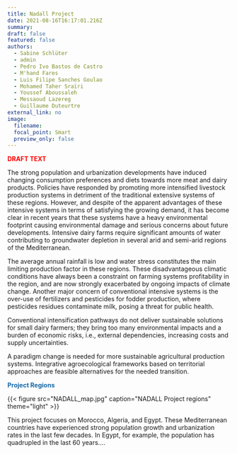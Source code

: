 ```yaml
---
title: Nadall Project
date: 2021-08-16T16:17:01.216Z
summary:
draft: false
featured: false
authors:
  - Sabine Schlüter
  - admin
  - Pedro Ivo Bastos de Castro
  - M'hand Fares
  - Luis Filipe Sanches Goulao
  - Mohamed Taher Sraïri
  - Youssef Aboussaleh
  - Messaoud Lazereg
  - Guillaume Duteurtre
external_link: no
image:
  filename: 
  focal_point: Smart
  preview_only: false
---
```

<span style='color:#FF0000; font-size:100%; font-weight:800'>**DRAFT TEXT**</span>

  The strong population and urbanization developments have induced changing consumption preferences and diets towards more meat and dairy products. Policies have responded by promoting more intensified livestock production systems in detriment of the traditional extensive systems of these regions. However, and despite of the apparent advantages of these intensive systems in terms of satisfying the growing demand, it has become clear in recent years that these systems have a heavy environmental footprint causing environmental damage and serious concerns about future developments. Intensive dairy farms require significant amounts of water contributing to groundwater depletion in several arid and semi-arid regions of the Mediterranean. 


  The average annual rainfall is low and water stress constitutes the main limiting production factor in these regions. These disadvantageous climatic conditions have always been a constraint on farming systems profitability in the region, and are now strongly exacerbated by ongoing impacts of climate change.  Another major concern of conventional intensive systems is the over-use of fertilizers and pesticides for fodder production, where pesticides residues contaminate milk, posing a threat for public health. 


  Conventional intensification pathways do not deliver sustainable solutions for small dairy farmers; they bring too many environmental impacts and a burden of economic risks, i.e., external dependencies, increasing costs and supply uncertainties. 


  A paradigm change is needed for more sustainable agricultural production systems. Integrative agroecological frameworks based on territorial approaches are feasible alternatives for the needed transition.

<span style='color:#1768a6; font-size:100%; font-weight:600'>**Project Regions**</span>

{{< figure src="NADALL_map.jpg" caption="NADALL Project regions" theme="light" >}}

This project focuses on Morocco, Algeria, and Egypt. These Mediterranean countries have experienced strong population growth and urbanization rates in the last few decades. In Egypt, for example, the population has quadrupled in the last 60 years....

